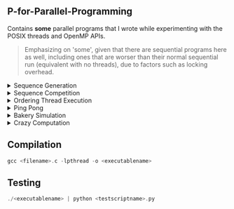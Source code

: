 ## P-for-Parallel-Programming
Contains **some** parallel programs that I wrote while experimenting with the POSIX threads and OpenMP APIs.

> Emphasizing on 'some', given that there are sequential programs here as well, including ones that are worser than their normal sequential run (equivalent with no threads), due to factors such as locking overhead. 

<details>
<summary> Sequence Generation </summary>

- Problem/Question:
  
Having multiple threads call a function like do_work(...) will have a non-deterministic execution. Write a program with 3 threads that call a function called do_work. Each thread will be responsible for generating a number and appending it to a buffer. Thread 1 generates number 1, thread 2 generates number 2, and thread 3 generates number 3. These numbers assigned to the threads are passed in as arguments. Each thread will store its value in a shared buffer of integers having a size of 3 elements called "buffer". When the third element is added to the buffer by either thread 1, 2 or 3, it checks to see if the sequence is "123". If not, it clears the buffer and the threads try to generate the sequence again. Once the total number of sequences of "123" reach 10, the threads should exit the function and join with the main thread. Each time you generate "123", it should be printed to the screen. You should also print out the total number of tries it took to print "123". For example, keep track of the total number of other sequences generated (including 123), as well: 321, 213, etc. You must use the usleep(500000) function once at each iteration (after each time a thread updates the buffer, but not in a critical section). Also, each time a thread adds its element to the buffer, it should print out it's corresponding number. Provided below is an example of the expected output at the end of the program's execution: (ensure that your program produces the exact same output formatting)
```
... 
My id: 1 
My id: 3 
My id: 2 
My id: 1 
My id: 2 
My id: 3 
123 
Total sequences generated: 45
Number of correct sequences: 10
```  

- Python script to test this program with: [test_SequenceOrder.py](https://github.com/Anirban166/P-for-Parallel-Programming/blob/main/Test%20Scripts/test_SequenceCounter.py)

- My solution: [SequenceCounter.c](https://github.com/Anirban166/P-for-Parallel-Programming/blob/main/Programs/SequenceCounter.c)
  
- Code explanation:

The threads here (3) have six arguments (from a struct) - an integer value (enacting like a thread ID, with the first thread/thread[0] being assigned 1, the second being assigned 2, and the third one being assigned 3), a buffer (with a capacity of 3) to store those values, a pointer for use in pointing to the buffer index, and finally the counting variables - one accounting for the correct number of ‘123’ sequences, and the other accounting for all the sequences (buffer output or prints of 3 elements/integers), irrespective of whether they form our desired sequence (123) or not.

I created two helper functions - clearBuffer to literally clear the buffer (setting its elements to 0 - it takes the pointer to the buffer index and the buffer size as its arguments) and createdSequence to check (yup, it is a boolean returning true/false - it takes the buffer as an argument) if the buffer’s elements are ‘1’, ‘2’ and ‘3’, in respective order for indices 0, 1 and 2.

Now inside my do_work function, I create a pointer named threadArguments to point to the received struct (passed on via main while creating the threads, after the threads get assigned their struct arguments therein) and then I create some variables to contain some of those arguments for use inside the function. I then created a while loop which runs until our desired number of sequences (ten) have been created (runs ten times from 0 to 9, or from 0 to < 10). Since I am now going to deal with reading, incrementing and writing the value of the count variables and operations (may it be just printing) which should be restricted to a thread (in order for the variable-access and updates to be atomic, or the operations to be thread safe, so as to avoid race conditions), I demark this as the start of the critical section and so I lock it with my mutex lock (one of the arguments from my struct). I then print the value that the thread which runs that portion of code contains (which again, is one of the arguments from my struct), in the format as specified in the requirement, and the one which would satisfy the python test script. I then set my index pointer (made sure to avoid segfaults) to the bufferIndex argument and then I emplace it to point at the index of my buffer, and that as a whole (buffer at that position/index) to add and contain the value that the thread running the do_work function has. If the index is two, it means we reached the third element in the buffer and it will count as a sequence (irrespective of correctness), so I increment the counter accounting for the total number of sequences. Then I use an if statement with the conditional being the boolean returned from my function createdSequence, which checks if the correct sequence is being made. If it is, ‘123’ is printed and the counter accounting for the total number of correct sequences is incremented. If that counter reaches our desired number (10), it executes the final print statements with both the counter values to give the statistics. Then, I clear my buffer (using my clearBuffer function) because I reached its capacity (3) with the third addition, and I reset the index pointer (back to 0). This is done for every third element, or for every third thread that goes through do_work(). For the rest (first and second elements in order), the index pointer has to be simply incremented. With the critical section being finally over, I unlock the mutex and make a usleep(500000) call as specified. (with the resultant output of flowing numbers moving at a pace at which we can notice and analyze) 

Coming to the main function, it first simply declares the array of pthreads, initializes the buffer elements, the buffer index and the counting variables to zero, creates and initializes a mutex lock, and then it creates and initializes the arguments struct (array of 3) with the six arguments. (ones mentioned at the beginning). Next up, these are then subsequently assigned to the threads that are created using pthread_create() and then joined using pthread_join() in separate for-loops. Finally, the created mutex is uninitialized and the program exits successfully (without an error or with exit(0), given that it reaches that point).  
</details>

<details>
<summary> Sequence Competition </summary>

- Problem/Question:
  
There is a competition to generate the sequences faster between two sets of 3 threads (6 threads in total). This extends the question above, so reuse your code and output the same information. Another 3 threads will generate the values 4, 5, 6 just like in problem one. Whichever set of 3 threads generates 10 sequences first, either "123" or "456", wins. Furthermore, whichever set of 3 threads wins, must tell the other set of threads that they have won and stop their execution. Only 1 thread must tell the other set of threads. Make functions 'do_work' for the first 3 threads and 'do_work2' for the second set of 3 threads. Use two buffers, named "buffer1" and "buffer2" respectively. You should also print out the total number of tries it took to print "123" and "456", and the total number of correct sequences that each set of 3 threads generated. One should be
10 and the other should be less than 10. The set of 3 threads that won should print to the screen only once: "Team x won!", where x is either 1 or 2. You must use usleep(500000) for both sets of threads at each iteration (but do not sleep in a critical section). Provided below is an example of the expected output where team 2 wins:
```
... 
My id: 5
My id: 3
123 
My id: 6 
456 
Team 2 won!
Total sequences generated team1: 51 
Number of correct sequences team1: 7 
Total sequences generated team2: 51 
Number of correct sequences team2: 10
```  

- Python script to test this program with: [test_SequenceCompetition.py](https://github.com/Anirban166/P-for-Parallel-Programming/blob/main/Test%20Scripts/test_SequenceCompetition.py)

- My solution: [SequenceCompetition.c](https://github.com/Anirban166/P-for-Parallel-Programming/blob/main/Programs/SequenceCompetition.c)

- Code explanation:

My approach for solving this is largely similar to problem one, given how similar the requirements for each are. In most cases, there are twice the amount of variables I had to use here in comparison to problem one, such as for the counters accounting for the correct and total number of sequences - one each for each set of three threads, and since they have to be shared (explained below), they are (and have to be) declared separately in my struct.
For the buffers, the buffer index variables, and the locks, they are separate and specific to the set of threads and their respective do_work functions, and so they are two variables for one category (buffer/lock etc.) as declared and initialized within my main function, but they are not separate arguments in my struct since they do not have to be shared, and again, are specific to a set of threads only. There is a new variable named winCondition that I introduced in my struct, which is a boolean shared between both set of threads so as to obstruct the other set from continuing in its own do_work function (otherwise both set of threads will run for the required number of correct sequences, i.e. 10 times each!) if either of them have completed 10 correct (respective) sequences first.

Regarding my helper functions, clearBuffer stays the same, but createdSequence gets a separate argument (threadSet) in order to distinguish between the correct sequence (123 or 456) when used/called.

Now coming to our prime functions do_work and do_work2, (I am going to walk you through them together since they are essentially the same) I start by creating threadArguments (pointer to struct passed on from main for a thread) and assigning some of the arguments it contains to referenced copies of some shared variables (the counters and the win-indicating flag) and some variables specific to a set of threads (the index pointer and the mutex lock) for use inside the critical section. Proceeding next to the while-loop, I use a logical AND with a negation of the winCondition variable (since it is initially set to false in main) which is coupled with the usual ‘until the number of correct sequences for this set of threads reaches the desired number of total correct sequences’, (which is the win condition) for the condition of the loop. In other words, I loop till I get ten correct sequences of ‘123’ from do_work(), or till I get ten correct sequences of ‘456’ from do_work2(), but whichever set of threads or function does it first, it will set winCondition to true which when negated and subjected to a logical AND with the while loop, will stop the threads from further execution in their respective functions, indicating that one team (or set of threads) won, and that its game over.

Thus, in order to follow this logic, I emplace an if-conditional which will break the loop and exit after unlocking the mutex (which is, of course, locked at the beginning for the for-loop since the critical section follows after, like in problem one). Again, rest of the loop’s logic is exactly the same as what I went with and explained in problem one, with the exception that the counter variables are separate and specific to the set of threads now and that after the increments are done, we need to print the total results in case a team has won or completed 10 correct sequences. For this, we’ll require all the four counters (two for each set of threads) and that is why they have to be shared in the first place. They are printed (along with the required structure of the print message, one which satisfies the python script) inside an if-statement with the condition being ‘number of correct sequences for this set of threads equal to the desired number of total correct sequences’ along with the winCondition variable being set/true. Then I unlock the mutex and make the call to usleep() to make it fair (equal number of microseconds allotted) and noticeable for both sets of threads when they are running, or in competition mode.

I’ve already explained most of the critical parts for the main function above, but I’ll go with it in short - it’s the same old (with respect to problem one) deal, i.e. I declare/create and initialize or assign values to the pthreads (also join them), the shared and ‘set-of-threads’-specific variables, and destroy the locks at the end after the work is done, and before the program exits.

Note that I have specified the number of threads and the number of correct sequences required at the beginning like in the first problem (also for problem number three, wherein the required sum and thread count is fixed at the starting, and can be changed appropriately for easily making the program flexible for other values), for convenience such as to quickly change the required number of correct sequences. (could have also done for the sequences, yes) But more changes have to be made (like extending/limiting the size of buffers appropriately, and deciding which team gets to have more number of threads for an odd total number of threads) if we were to change the thread values for problem one and two, and divide the teams in a fair manner. Note that this is just a thought for making the program more generalized, and the program as it is, was made with the intention to satisfy what’s required to solve problem number two.
</details>

<details>
<summary> Ordering Thread Execution </summary>

- Problem/Question:
  
Often it's useful to order thread execution. In this problem, we generate 10 threads - each is assigned a value 0 through 9, respectively (i.e., thread 0 is assigned value 0, thread 1 is assigned value 1, ..., and thread 9 is assigned value 9). Each thread calls a function do_work(). There is a global variable called "total". Each thread takes a turn adding its value to total, i.e., adding 0, 1, 2, 3, 4, 5, 6, 7, 8, 9, and then adding 0, 1, 2, 3, 4, 5, 6, 7, 8, 9 again, and so on. It must add the values in order, i.e., 5 cannot be added before 2 in a single "sequence". If you do this 22 times, the total value will be 990 ((0+1+2+3+4+5+6+7+8+9)*22=990). Write a program where each thread adds its value to total, over and over, which stops adding when total is equal to 990. After the threads join, the value of "total" should be output to the screen. You may not put your threads to sleep during the execution of the program, although feel free to use usleep() when testing and debugging. Every time a thread updates total it should output it's assigned number and the updated value of total. Provided below is the example of the expected output at the beginning and at the end:
```  
my num: 0, total: 0
my num: 1, total: 1 
my num: 2, total: 3 
my num: 3, total: 6 
my num: 4, total: 10 
... 
my num: 6, total: 966 
my num: 7, total: 973 
my num: 8, total: 981 
my num: 9, total: 990 
Total: 990 
```
  
- Python script to test this program with: [test_OrderedThreadExecutionAggregator.py](https://github.com/Anirban166/P-for-Parallel-Programming/blob/main/Test%20Scripts/test_OrderedThreadExecutionAggregator.py)

- My solution: [OrderedThreadExecutionAggregator.c](https://github.com/Anirban166/P-for-Parallel-Programming/blob/main/Programs/OrderedThreadExecutionAggregator.c)

- Code explanation:

For this problem, we require four variables in our arguments struct to be passed onto the ten threads to be created - an integer value (for each thread), a pointer to an integer value which will store the count which would indicate which thread should go next in an iterative threadstep, a mutex lock, and finally, a condition variable (unlike the past two problems). 

I made the counter’s (total) value global as specified in the pdf for this assignment, and I specified the thread count and required end-value of total towards the start of the program code (right after the inclusion of the header files) for ease of modification, in case you might want to try other values for them.

Coming to the meat of the solution, or the do_work function, it first creates a pointer to the struct as usual and from there it extracts the nextCount variable as a referenced copy for use inside the function’s critical section. I then lock the mutex and proceed to create a while-loop which runs until we get total to our desired value (990). Inside it, I emplace another while-loop which checks if the current/running thread’s value argument (or the thread-ID if you prefer, since they are often used interchangeably) is not equal to the current value of nextCount. (For instance, initially only thread #0 will satisfy that condition, and then only thread #1 will, once the nextCount is incremented by 1) If it is not, it will have to wait for its turn, which is given by a pthread_cond_wait(), which takes my condition variable named incrementInProgress, and of course, the mutex lock (which is available from the arguments struct for the thread) since waiting would basically play with the lock (unlocking and checking if there is a signal, and again locking back if there is not).

Post that loop-based check, it means that it’s our desired thread’s turn to run.
I then check if the value for total is our required sum (990) again, since if that is true at this point, the running thread should break out of the function (or return NULL since its a void type one) and exit, after incrementing the nextCount value and signalling the other waiting threads (telling them to exit as well) and after unlocking the mutex. Note that this check is for threads which run after the last thread (thread #9 running for the 22nd time to be more specific) requiring to increment its value to total to make it a cumulative of 990. That is, it is for the ones who are left waiting and have to be all signalled (broadcasted, of course) to be called off-duty, since my goal is achieved at this point. The equivalent check for threads who still need to get their values accounted for to make the 990 is there below, which I am coming to in a moment. If we’re past the first check of (total == requiredSum) and still in the while-loop, it means that we haven’t reached our desired value for total and we should increment it by the value designated/assigned to the running thread. After incrementing, I then print that value to stdout, along with the value of total up so far in a print statement as required for this problem, and as would be satisfactory with the python test script.

Now comes the second (total == requiredSum) check, under which the total value is printed once and for all as the last line of output, which is meant to be executed by the last thread incrementing total to make it equal to the desired sum value (right before the check), which will be thread #9 here with our values, for the 22nd iteration, like I mentioned above. Following next is a ternary operator conditional I used (I felt it was better to avoid code bloating with the standard if-else, to use something more compact with no performance loss in modern compilers) which resets the value of nextCounter to 0 if thread number 9 is running the segment, else it increments it by 1.

Then I use a pthread_cond_broadcast() to signal all waiting threads to keep checking the condition(s) above and to avoid the program from resulting in a deadlock. After exiting the while loop, I finally unlock the mutex for a regular case.

The main function here is pretty standard again, involving initializations of the counter variables, the mutex lock and the condition variable, and creation of the threads, assignment of arguments to them and joining them with the main thread. At last, I uninitialize the lock and the condition variable.
</details>

<details>
<summary> Ping Pong </summary>

- Problem/Question:
  
Write a program using 2 threads, which call decrement_work() and increment_work(), respectively. Maintain a shared counter that is initialized to 0. The function increment_work() increments the counter by 1 at each loop iteration, and decrement_work() decrements the counter by 1 at each loop iteration. Increment the counter value from 0 to 10 in increment_work(). Once the counter hits 10, the thread should wait. Then the decrementing thread should decrement the counter until the value is 0. Then it signals the incrementing thread that the value is 0, and then the incrementing thread begins incrementing the counter. The decrementing thread waits until it is signaled that the value is 10 and so on. The total number of increments and decrements combined is 50, such that the final value is 10, (i.e., 30 total increments and 20 total decrements). Implement this using locks and condition variables. You may not put your threads to sleep during the execution of the program. Each time a thread modifies the counter, output it to the screen. Provided below is the example of the expected output at the end of the program: 
```  
...
Count is now (inc fn): 9 
Count is now (inc fn): 10 
Count is now (dec fn): 9 
Count is now (dec fn): 8 
Count is now (dec fn): 7 
Count is now (dec fn): 6 
Count is now (dec fn): 5 
Count is now (dec fn): 4 
Count is now (dec fn): 3
Count is now (dec fn): 2  
Count is now (dec fn): 1 
Count is now (dec fn): 0 
Count is now (inc fn): 1 
Count is now (inc fn): 2 
Count is now (inc fn): 3 
Count is now (inc fn): 4 
Count is now (inc fn): 5 
Count is now (inc fn): 6 
Count is now (inc fn): 7 
Count is now (inc fn): 8 
Count is now (inc fn): 9 
Count is now (inc fn): 10
```
  
- Python script to test this program with: [test_PingPong.py](https://github.com/Anirban166/P-for-Parallel-Programming/blob/main/Test%20Scripts/test_PingPong.py)

- My solution: [PingPong.c](https://github.com/Anirban166/P-for-Parallel-Programming/blob/main/Programs/PingPong.c)

- Code explanation:

For the last problem, we only require one counter variable (unlike the previous one where we required a global counter which would be incremented up until our desired value, and then we required another counter to keep track of the thread IDs), but we require two condition variables (or at least that’s what I think!) apart from a mutex for our arguments struct. These two condition variables that I used here are used to indicate the status of the shared counter variable (count) with relation to it being either zero or not. (and hence the condition variables follow my intuitive naming convention - countZero and countNotZero) 

Going by the problem’s specifications, there are two functions to create - one which is used by the thread which increments the shared counter, and one which is used by the thread which decrements it, namely increment_work and decrement_work (bearing with the itch to write every function name in camel case!), the design for both of which I made slightly different, being forced to while going by the requirements. To elaborate, we require the incrementing thread to run for more times (30) than the decrementing thread (20) since the end value for count should be 10 (30-20), so they can’t be made to follow the same number of iterative steps. This is the reason why I first increment the shared counter from 0 to 10 in increment_work under a for-loop, before proceeding to the while-loop with 2*10 iterations, (this part is similar to the one in decrement_work as well).

Starting with increment_work, I first create a pointer to the struct as in my problems before and then I create a referenced copy for the shared variable count (could have also done the same for the mutex and the condition variables, instead of prefixing ‘threadArguments->’, but thought to go with a change for problem three and four) for use inside the function’s critical section. Then I place a lock using the one from my arguments struct for the running thread as I am accessing and updating the count value next (reading, then incrementing and then writing its value, all of which need to be atomic). I do a round of ten increments of one, so as to get the ping-pong game started.  
Now since count is no longer zero (10), I use pthread_cond_signal to signal this to the decrementing thread (the only other thread) so that it can operate (otherwise it would keep waiting, as I’ll discuss that in a moment). I then unlock my mutex lock and proceed to my while-loop, which iterates for two times, and contains 10 increments (of one) each for count under a for-loop.
Right after I enter this loop, I put my mutex lock back on since we are reading and dealing with count again. I check if it's not equal to zero under a while-loop, and if that is the case, then it needs to wait for the decrementing thread to perform its decrements and update its value back to 0. A call to pthread_cond_wait with the countZero condition variable (plus the mutex) takes care of this. If it gets the signal from decrement_work, it will continue to move forward to the for-loop code segment which increments count back to 10. Then I unlock the mutex and send a signal back to decrement_work again, indicating that the count value is no longer 0 (using countNotZero this time) and that it needs to be decremented. (if not for the last iteration)

Now coming to the decrement_work function, I use a while-loop running for two times here as well, which will do two sets of decrements (-10 each) to count. Under it, I first set the mutex lock and wait till the incrementing thread sends a signal for the countNotZero condition variable (i.e. after it updates the value of count to 10). Once it receives the signal, it proceeds to decrement count back to 0 under a for loop. Following that, it sends a signal back to the incrementing thread that count is zero, before unlocking the mutex and exiting the loop if it is done with the second round of decrements. 

This simulates a ping-pong signalling trend between the incrementing thread and the decrementing thread via the use of condition variables, and as a result, the shared counter gets incremented, then decremented, then incremented again, then decremented again, then incremented yet again by counts of 10, from 0 to 10, 10 to 0, 0 to 10, 10 to 0 and then finally from 0 to 10, when the incrementing thread runs the for-loop within the last iteration of the while-loop under increment_work().

The main function follows the usual norm, with the declaration, initialization (with the struct arguments) and joining of the two pthreads used in this program (named as incrementer and decrementer) plus the initialization and uninitialization (at the end) of the mutex lock and the two condition variables. 
</details>

<details>
<summary> Bakery Simulation </summary>

- Problem/Question:  

This problem revolves around a bakery simulation: There is a bakery that exclusively bakes chocolate chip cookies and that has several bakers (represented by threads). Each baker has its own oven that is always hot, its own set of supplies and its own work area. Each baker follows the following pseudo-code:
```
// Baker thread
for (int i = 0; i < 10; i++) {
work (i.e., prepare dough, cut cookies, put them on a baking sheet etc.)
get oven mitts from the oven mitt rack
put cookies in the oven
wait for cookies to be baked
remove cookies from the oven
put oven mitts back onto the oven mitt rack
}  
```
In the pseudo-code above the “work” and “wait for cookies to be baked” operations simply print a message to standard out and then sleep a random number of microseconds (using usleep) between 0.2 and 0.5 seconds. The “put cookies in the oven” and “remove cookies from the oven” operations simply prints a message to the console. The point of this problem is to implement the “get oven mitts” and “put back oven mitts” operations, which should also print messages (which can be seen in the sample output provided below).

The bakery is dysfunctional in that the owner does not want to buy oven mitts for each baker. Instead, there are 3 left-handed oven mitts and 3 right-handed oven mitts. 
                       
There are three kinds of bakers:
- Left-handed bakers who require only one left-handed oven mitt.
- Right-handed bakers who require only one right-handed oven mitt.
- Cautious bakers who require both a left-handed and a right-handed oven mitt. A cautious baker first takes a left-handed mitt, and then takes a right-handed mitt.

The bakers are named/numbered as follows:
- Left-handed baker 0, Left-handed baker 1, Left-handed baker 2, ...
- Right-handed baker 0, Right-handed baker 1, Right-handed baker 2, ...
- Cautious baker 0, Cautious baker 1, Cautious baker 2, ...
                       
Conditions: <br>                       
All bakers must be able to bake, one of each baker must be there for every program run, each baker (of any type) must perform its operations 10 times, and lastly they cannot use the same oven mitts at the same time. (quite similar to the dining philosophers problem, except a bit more complicated, but at the same time, a bit lenient on the conditions given that the mitts can be picked from any location)                       
                       
Implement a program that takes four integer command-line arguments:
- The number of left-handed bakers
- The number of right-handed bakers
- The number of cautious bakers
- A seed for the random number generator. This is so that we control “randomness” and can reproduce runs.

Sample output: (after compilation) 
```  
./bakery 
Usage: ./bakery <# left-handed bakers> <# right-handed bakers> <# cautious bakers> <seed> 
./bakery 3 0 10 42 
Invalid command-line arguments... Aborting 
./bakery 2 4 3 42 
[Left-handed baker 0] is working... 
[Left-handed baker 1] is working... 
[Right-handed baker 0] is working... 
[Right-handed baker 2] is working...
[Right-handed baker 1] is working...
[Right-handed baker 3] is working...
[Cautious baker 0] is working... 
[Cautious baker 1] is working...
[Cautious baker 2] is working... 
[Left-handed baker 0] wants a left-handed mitt...
[Left-handed baker 0] has got a left-handed mitt... 
[Left-handed baker 0] has put cookies in the oven and is waiting... 
[Right-handed baker 3] wants a right-handed mitt... 
[Right-handed baker 3] has got a right-handed mitt... 
[Right-handed baker 3] has put cookies in the oven and is waiting... 
[Right-handed baker 2] wants a right-handed mitt... 
[Right-handed baker 2] has got a right-handed mitt... 
[Right-handed baker 2] has put cookies in the oven and is waiting... 
[Right-handed baker 1] wants a right-handed mitt... 
[Right-handed baker 1] has got a right-handed mitt... 
[Right-handed baker 1] has put cookies in the oven and is waiting...  
```
  
Additional/Extra problem: <br>
Also, augment your code so that each baker thread keeps track of how long it has spent waiting for oven mitts, in seconds and microseconds.
Before terminating, each thread should print its total waiting time. All time-related output should be printed to standard error (not standard output), for the python script to work and test the program correctly. 
  
Sample output of the program (with the extra problem's solution incorporated) when piped as input to the test script: (only printing to stderr) 
```  
./bakery 10 10 10 42 | python check_bakery.py
[Left-handed baker 0] WAIT-TIME = 0.000002....  
[Right-handed baker 6] WAIT-TIME = 0.000002....   
[Right-handed baker 4] WAIT-TIME = 0.000002....   
[Right-handed baker 2] WAIT-TIME = 0.221478....   
[Left-handed baker 8] WAIT-TIME = 0.368330....   
[Left-handed baker 5] WAIT-TIME = 0.223023....   
[Right-handed baker 0] WAIT-TIME = 0.390276....   
[Right-handed baker 7] WAIT-TIME = 0.356734....  
[Left-handed baker 1] WAIT-TIME = 0.645120....   
[Right-handed baker 8] WAIT-TIME = 0.502471....   
[Right-handed baker 5] WAIT-TIME = 0.610743....   
[Left-handed baker 3] WAIT-TIME = 0.638599....   
[Right-handed baker 9] WAIT-TIME = 0.546355....   
[Right-handed baker 1] WAIT-TIME = 0.812401....   
[Cautious baker 1] WAIT-TIME = 1.078444....   
... 
[Left-handed baker 5] WAIT-TIME = 22.161475....   
[Cautious baker 1] WAIT-TIME = 22.937144....  
[Cautious baker 6] WAIT-TIME = 23.536521....   
[Left-handed baker 6] WAIT-TIME = 22.850679....   
[Cautious baker 7] WAIT-TIME = 24.094139....   
[Cautious baker 8] WAIT-TIME = 23.458954....   
[Cautious baker 4] WAIT-TIME = 23.221610....   
[Cautious baker 5] WAIT-TIME = 23.525681....   
[Left-handed baker 2] WAIT-TIME = 22.816458....   
[Cautious baker 9] WAIT-TIME = 23.453240....   
[Cautious baker 2] WAIT-TIME = 23.179165....   
[Cautious baker 3] WAIT-TIME = 23.941442....   
[Left-handed baker 7] WAIT-TIME = 23.794531....  
[Cautious baker 0] WAIT-TIME = 24.304659....   
[Cautious baker 6] WAIT-TIME = 24.176207....  
[Cautious baker 8] WAIT-TIME = 23.906886....  
Average wait times: 
Left-handed bakers average wait time: 225.648133/10 = 22.564813 
Right-handed bakers average wait time: 82.614483/10 = 8.261448 
Cautious bakers average wait time: 236.740173/10 = 23.674017 
Checking that the output is well-formatted... 
        Detected 10 left-handed bakers 
        Detected 10 right-handed bakers 
        Detected 10 cautious bakers 
Checking that every baker does its required number of operations... 
        Every thread does what it needs to do 10 times.
Checking that no more mitts are taken than there are available... 
        No more mitts are used than are available. 
Checking that bakers are able to bake at the same time... 
        Bakers can bake concurrently. 
No errors detected! 
```
  
- Python script to test this program with: [test_BakerySimulation.py](https://github.com/Anirban166/P-for-Parallel-Programming/blob/main/Test%20Scripts/test_BakerySimulation.py)

- My solution: [BakerySimulation.c](https://github.com/Anirban166/P-for-Parallel-Programming/blob/main/Programs/BakerySimulation.c)

- Code explanation:
  
Each baker thread here will have have nine standard arguments (passed on from a struct) - an integer value enacting as the thread ID, a categorical variable from an enum indicating the type of baker (left/right/cautious), a string indicating the type of baker as per the required output (for use in print statements), two integers (pointers in struct, and passed by reference or by the address from main) to keep track of the number of available left and right mitts (as a counter), two locks (for the left and right mitts separately) to ensure that the updates to those variables are atomic, and then finally two condition variables to establish a ‘wait and signal’ communication in between the threads so that the resources (left and right mitts) are used properly.

In addition to these, I introduced four extra counting variables (doubles) while accounting for my answer to the extra problem (pushing the total count of arguments to 13) - one which stores the total wait time for a baker thread (for an iteration of the baking cycle), and the rest of which all store the total waiting time for each type of baker (hence three variables for the three types). 

There are two helper functions I used, one to sleep for a random number of microseconds, and the other which just simply returns the elapsed time or duration in seconds and microseconds after getting the difference between the two timepoints which are collected via the two calls to the gettimeofday function (which returns the system’s clock time, with respect to the Unix Epoch), before and after the segment to be timed. They are named as random_sleep and getDuration respectively.

Now for the meat of the solution, the entire baking cycle is composed under the do_work function, (following the naming convention from the previous problems, or the ones above) which has several parts to it. I begin by unpacking the struct arguments and creating local referenced copies of the shared variables from the arguments for use inside the function (variables specific to a baker and local to a thread are referenced using threadArguments, which points to the struct passed from main while creating that thread). I additionally initialize two timeval (which is a struct defined in <sys/time.h> with two members, one to get the seconds, and the other to get the microseconds) variables to use for the additional problem. 

I then proceed with the first simulated action of the baking cycle under a while loop that runs for the number of iterations that is defined under the global enum and contains the entire simulation for a baker thread. The first step in baking is to work and prepare the cookies, which is just a random wait programmatically, so I make the call to my helper function random_sleep, sleeping in between 0.2 and 0.5 seconds (as per requirement) after printing that the baker/thread (with its corresponding baker type name and thread ID) is working. 
  
Now that the cookies have been prepared, it’s time to bake them by putting them in the oven, for which the baker has to get the oven mitts (depending on the type), which are a shared and limited resource. Since both types of mitts (left, right) are accessible and would be used by two different types of bakers each (left and cautious: left mitts, right and cautious: right mitts), I create two different code segments depending on the type of mitts. I decided to go with left mitts for the first one, meaning it will be accessible to a baker thread if its bakerType is left or cautious. I then print that the baker wants a left mitt and lock the section that follows using my lock for the left-mitt. Then I use the typical ‘wait’ logic (using pthread_cond_wait() in a while loop) with my condition variable for the left mitts by waiting for the shared resource if it is not available, i.e. if the number of available left mitts is zero. This part is where a baker has to wait, so I emplace my timing code’s start and end points before and after this while loop (for tackling the extra problem). I add the time for that iteration (and for that baker) to the respective counter variable of the baker’s type, keeping track of the total waiting time of their species. If the baker doesn’t go through the while loop (available mitts case), or if it gets a signal that the left mitts are available when waiting inside it (mitts initially not available case, but available after another baker kept them back on the rack), then I proceed to print that the baker got a left mitt, and then I decrement the number of left mitts available by one since the baker will be using that. Now that I am done with my update to availableLeftMitts, I unlock the mutex. The exact same logic follows for the right mitts, wherein I create a conditional code segment for the right-handed and cautious bakers. This second part will also be under an if (and not else if or else) since when a cautious baker goes through the process, he would require both types of mitts to be available, and not just the left mitts, i.e. he would need to go through both the code segments. 
  
After acquiring the mitt(s), the baker puts the cookies into his oven (given that each baker has his own, there is no resource sharing problem here) and for that I print the required statement and then sleep using random_sleep(0.2, 0.5) to simulate the cookies being baked. Post the sleep wait, I print the required statement indicating that the baker has removed the now baked cookies from the oven. For the last step in the simulation, the baker has to keep the oven mitt(s) he used back in the rack, so that the other bakers/threads can access them. For this part again, I replicate the if conditional code blocks that I used for the bakers to acquire the mitts, but here instead of waiting inside the critical section (again, the appropriate lock and condition variable should be used, depending on the type of mitt) I signal back to the waiting baker threads (using pthread_cond_signal()) after incrementing the mitt resource by one (and printing the required statement), since the baker for the current iteration is done with his work and no longer needs the mitt(s). I then include an additional step for the baker threads to report their individual wait times, as computed above (stored in a variable called currentWaitTime, indicative of the wait time for the current baker only). Note that separate locks have to be used since the resources/mitts are independent for the left-handed and right-hand bakers, and a cautious baker requires one of both. Likewise, two condition variables have to be used, to cater to each type of mitt separately.

Coming to the main function, I first declare the array of pthreads following the block of code that declares the variables specifying the number of threads, and a variable for the seed, all to be passed as command-line arguments. Then I initialize my two (left and right mitt cases) mutex locks and condition variables, followed up by the two variables accounting for the number of left and right mitts, and additionally the four wait time recording variables. I then proceed to initialize the arguments struct for each type of baker, and then to create and pass the arguments for the baker threads in separate for-loops for each type of baker. Note that while all of my struct variables might appear to be shared in between all the baker threads at the first glance, they are not. Some of them have different values (bakerType and bakerTypeName) specific for a baker type, and some of them (id and waitTime) will be local to each baker thread, being passed by value and not reference (hence updates to them won’t be available outside the particular call to the do_work function). Next up, these arguments are then subsequently assigned to the baker threads that are created using pthread_create() for each baker type separately, and then joined using pthread_join() again in separate for-loops. 

After this point, all the threads must have finished their work and added their individual wait times to their respective baker type’s count variable keeping tracking of their total wait time. Hence, I now print the final aggregated wait times for each type of baker (lines 306-309), which is a part of the required answer to the additional problem. Again, care has been taken to print all time-related output to stderr and not stdout, so it does not interfere when the output is piped to the python script to test against.

Finally, the created mutex locks and condition variables are uninitialized and I exit the program successfully (given that it reaches that point) with an exit(0).

Notes: <br>

1) One thing I noticed while piping my output to grep for the pattern 'WAIT' is that it didn’t do its usual color highlighting, and then I realized that it is because I am printing to stderr as per the requirement (coming from my unbuffered/stderr-directed fprintf statement in line 157), and grep can only operate on stdout given from the operand’s stdin. (If I were to print to stdout, it would highlight the pattern here i.e. ‘WAIT’ in red, or the color fixed in my vscode settings for highlighting)
  
2) As can be seen/observed from the wait times in the second output provided above, the left-handed bakers have to wait much more time than the right-handed bakers, with the timings being equivalent to the wait times of the cautious bakers. This means that the left-handed ones are definitely not treated equally like the right-handed ones. This is not biased behaviour in general (or not occurring by chance/randomly), but instead rather quite logical, depending upon how I wrote my program.

The reason for this unfairness is the order in which the mitts are acquired, which depends on which part (acquiring the left mitts or acquiring the right mitts) I go with first. It is specified in the problem that cautious bakers go for the left mitt first (quoting the exact specification from above - “A cautious baker first takes a left-handed mitt, and then takes a right-handed mitt.”) and thus, I wrote the code block for acquiring the left mitts first (lines 78-102) in my program. The thing is - this very same block of code is used by the cautious baker as well, (given that those bakers both require a left mitt) and thus the pthread_cond_wait() (with the condition variable and lock for the left mitt supplied) for the left-handed bakers becomes equivalent to that of the cautious bakers since the cautious bakers require both type of mitts and they’ll wait till they get the right mitt, and thus this wait would apply for the left-handed bakers as well, since they’ll be waiting for the left mitts to be returned by the cautious bakers. The right-handed bakers on the other hand have to do the least amount of waiting, given that the cautious bakers take the right mitt **after** the left mitt (here is where the order comes into play), and they don’t have to wait to acquire any other kind of mitt. If I emplaced the code block for acquiring the right mitts (lines 104-127) before the equivalent block for the left mitts, the cautious bakers would now acquire a right mitt first, and then a left mitt. This would create the exact opposite case, with the unfairness now being subjected to the right-handed bakers instead of the left-handed ones.
   
</details>  
  
<details>
<summary> Crazy Computation </summary>

## Version 1.0
 
- Problem/Question:
  
Using OpenMP, write a parallel version of a program which involves some crazy math computation (with progressively increasing computation-times) on a matrix of size 50 by 50, printing dots for each iteration which does a row-computation. Make it such that 2 threads are used. In this question, make it so that the first thread computes the top part of the array (i.e., rows 0 to 24) and the second thread computes the bottom part of the array (i.e., rows 25 to 49). Your program must report the execution time for the parallel chunk of code. (optionally, also report the time as an average of 10 trials by running your program 10 times and manually averaging the results later on)
  
Sample output:  
```
....................................................................................................................................................................................................................................................................................................................................................................................................................................................................................................................................................................................................................................................................................................................................................................................................................................................................................................................................................................................................................................................................................................................................................................................................................................................................................................................................................................................................................................................................................................................................................................................................................................................................................................................................................................................................................................................................................................................................................................................................................................................................................................................................................................................................................................................................................................................................................................................................................................................................................................................................................................................................
Elapsed time: 19.14983 seconds
```  
  
- My solution: [CrazyComputationV1.c](https://github.com/Anirban166/P-for-Parallel-Programming/blob/main/Programs/CrazyComputationV1.c)
  
- Code explanation: 
  
As per the requirements, I first set my number of threads to 2 and then create a parallel block of code for the two provided for-loops (inside the main function of the supplied code) by a combination of the omp directives parallel and for (followed by a #pragma, which specifies and provides additional information to the compiler on how to process that block of code). The loop variables are made private to avoid race conditions (messed up indices) and the 2D array is explicitly specified as shared, given that it needs to have shared access by both the threads running in the parallel region. Note that the for directive is operating on the outer for-loop, and that OpenMP distributes the iterations of the for-loop following the #pragma omp parallel for directive across all threads, which in our case would be between thread number one and two.
  
Inside the loops, a math computation is done by the do_crazy_computation function which gradually becomes more time consuming for larger values of the parameters passed onto the function (which are in this case, the loop variables) i.e. as the iterations progress, the execution takes more time. This can be observed by looking at the rate at which the dots/periods are printed onto stderr. By default, OpenMP performs static scheduling, but I explicitly stated it by mentioning the schedule(static) clause in my directive anyway. This divides the work for both the threads equally, i.e. here in terms of loop iterations and row computations for our for-loops. The first thread will compute rows 0 to 24 for the matrix, and the second will compute rows 25 to 49 (25 or 50/2 each). The entire parallel region is enclosed within two calls to omp_get_wtime() which are used to time the section (total execution time) by getting the difference of the two variables that store the values returned by the function.  

## Version 2.0  
  
- Problem/Question: 

Modify the program from version 1.0 above, so that it computes (and outputs) the load imbalance, which is the absolute value of the difference between the completion times of the two threads. The execution time of each thread should also be printed.

Sample output:  
```
....................................................................................................................................................................................................................................................................................................................................................................................................................................................................................................................................................................................................................................................................................................................................................................................................................................................................................................................................................................................................................................................................................................................................................................................................................................................................................................................................................................................................................................................................................................................................................................................................................................................................................................................................................................................................................................................................................................................................................................................................................................................................................................................................................................................................................................................................................................................................................................................................................................................................................................................................................................................................
Total Time (sanity check): 19.667371 seconds
Time Thread1: 2.390382 seconds
Time Thread2: 19.667208 seconds
Load imbalance: 17.276826 seconds   
```   
  
In the above run, one thread ran for 19.67 seconds and the other for 2.39 seconds, for a high load imbalance of 17.28 seconds. The 'Total Time' above timed everything just to double check that time times for each thread make sense. The total time should be a little bit more than the time of the thread that executes the longest. This requires a little bit of creativity given the rigidity of OpenMP. Use separate #pragma omp parallel and #pragma omp for directives. The nowait option for #pragma omp for likely comes in handy.   
  
- My solution: [CrazyComputationV2.c](https://github.com/Anirban166/P-for-Parallel-Programming/blob/main/Programs/CrazyComputationV2.c)
  
- Code explanation:    

With respect to the previous problem, the main difference here is getting the execution times of the two threads, for which I am using the omp directives parallel and for like before, but separately to account for that. 

Since I need to time both the threads and the total execution time, I create two additional variables to store the end time (via calls to omp_get_wtime()) for the two threads. I also introduce a variable to get the thread ID or the integer number corresponding to the thread value (starts from 0), as I use that to later check and ascertain which thread is running the parallel section. All of these variables are declared before the parallel region, of course.

I define the parallel region using #pragma omp parallel followed by the private and shared variables. For the private ones, I include the loop variables (same rationale as I mentioned for the previous version) and my variable that accounts for the thread ID here since it should be specific and private to each thread. For the shared variables, I am including the 2D array (again, same reason as before) and in addition, the two variables which will store the end-time values for their respective threads. Note that I don’t have to declare separate variables to hold the start-time value since the initial time point would be essentially the same for every timing we measure.

Inside the parallel region, I first collect the thread ID in my variable accounting for it by a call to the omp_get_thread_num function. Then I proceed to parallelize the outer for-loop using the omp for directive like before, except this time I add the nowait clause for the threads to avoid the default synchronization after they finish executing the work in the for-loops. I do this because I want my threads to exit my #pragma omp for directive at their own times (which would be different here, especially with static scheduling) when they finish their work, instead of waiting for the other thread (given there’s only 2) to finish. This ensures they will run the code ahead in the parallel region (outside for) at their own pace, individually. What lies next is just a simple check to see if the thread ID is 0 or 1 (or going by my variable-naming conventions, thread 1 or 2). In either case, the corresponding end-time capturing variable should make a call to omp_get_wtime(), as that particular thread would have finished its work when it reaches that point. 

That marks the end of the parallel region. Post this, I acquire the end-time for the entire execution of the parallel region, which as observed would be slightly more than the execution time of the slowest thread. I then calculate the execution times for all the three required benchmarks, given that I have all the required time data at this point. Then I compute the load balance by getting the absolute/positive difference of thread execution times in between thread 1 and thread 2 (or threads with IDs 0 and 1) by using a ternary operator with both cases resorting to having a greater value subtract the comparatively lower one. (could have also simply used abs() from stdlib.h) <br>
Finally, I print all the four computed values in the format as specified in the problem statement.

## Version 3.0    

- Problem/Question: 

Modify the previous version so that both threads compute the rows of the matrix on demand. That is, when a thread completes processing a row, it starts processing the next
available row. (preferably time trial your code 10 times and report on the average load imbalance and the average execution time as well) <br> 
Any improvements compared to the version in the previous problem/question? Explain.  
  
- My solution: [CrazyComputationV3.c](https://github.com/Anirban166/P-for-Parallel-Programming/blob/main/Programs/CrazyComputationV3.c)
  
- Code explanation:
  
This problem specifies that both threads should compute the rows of the matrix on demand, i.e. when a thread completes processing a row (being done with the for-loop computation inside the 2D array for a row), it dynamically starts processing the next row, and doesn’t wait to follow along its distributed workload, as would be assigned via static scheduling (fixed share of work for each thread). In other words, the scheduling to be followed here should be dynamic. Thus the only thing I had to change with respect to my solution for the previous problem was to modify the scheduling clause from schedule(static) to schedule(dynamic). Rest of the code is the exact same, and like I mentioned in my explanation for my answer to the previous question/problem above, the same logic applies here as well.

Yes, there are improvements (as expected) with respect to my answer for version 2.0, or in general for that problem itself. The improvements with my corresponding explanation are:

1) Total execution time: The threads now don’t have to wait to perform work (row-wise computations) on fixed chunks, and instead they are working on dynamically assigned chunks. For the chunks, I could go with a size (say 5 - then thread 1 will run rows 0 to 4, and thread 2 will run rows 5-9 for the start, and for the next 5 rows, either of the threads can run it depending on whichever finishes their initial 5 first. Subsequently, whichever thread is available, will keep doing the next chunks until all the work is done) but I am leaving it for the compiler to decide on the chunk size, as choosing a good one that provides optimal or close to optimal performance is usually difficult. Since the threads are not waiting to work only on their assigned iterations as in the case of static scheduling and since each loop iteration here takes a different amount of time, this (case with dynamic scheduling) tends to be much faster.

2) Load balancing: Due to the nearly equal amount of work that each thread is now performing, I am getting a substantially lower value for the load imbalance with respect to what I got for the same in my results for problem 2.

In conclusion, this solution is much better than the previous one(s), given that the workload is more evenly distributed, and both threads are actually truncating the overall execution time of the program like a good parallel program should, or is expected to.  

## Version 4.0  

- Problem/Question:  
  
Create a new program that implements version 3.0 using Pthreads. Only omp_get_wtime() may be used from the OpenMP library. You may modify the program to use global variables. (again, preferably time trial your code 10 times and report on the average load imbalance and the average execution time as well) <br>
Any improvements compared to version 2.0 or 3.0? Explain.
  
- My solution: [CrazyComputationV4.c](https://github.com/Anirban166/P-for-Parallel-Programming/blob/main/Programs/CrazyComputationV4.c)
  
- Code explanation:  
  
I start by declaring some global variables, which include a mutex lock, a variable to keep track of the current row which can be accessed by both the threads dynamically (maximum value for that would be one minus the size of the rows in the 2D array), the matrix itself, and then three variables to store and account for the time-keeping for the two threads - i.e., one to account for the common start-point, and two to account for their respective end-points.

In my main function, I initialize the global mutex lock and then create the two pthreads with their respective thread IDs passed as arguments (0 and 1 for threads one and two) for the start routine or the function to be executed upon thread creation, which is do_work(). The threads are then joined, following their computations to be done. This entire chunk of code right before thread creation and after joining is timed using two calls to omp_get_wtime() accordingly (timings collected before and after). The common start-point  variable is global (gets assigned the time value before thread creation) and the end-point demarking variable for the total execution time is created after the threads are joined (both values initialized within main) since it has to account for the time the threads took, which if we were to compare to my OpenMP version, would make this thread creation and joining portion the ‘parallel region’. Post thread-joining, all the benchmark data would be available, with the global variables accounting for the end-point timings of the threads being updated. Hence, I proceed to calculate the remaining three metrics, namely the thread execution/response time for thread one and thread two, and then the load imbalance, which is the absolute/positive difference of those two - all of them calculated and printed accordingly just like in the previous two problems (same code). Finally, I uninitialize my mutex lock and then exit the program.

Inside my do_work function, I create a temporary variable to hold onto the value for my current row for a particular thread locally, and then I collect the thread ID in an integer variable, after receiving it from main during thread creation, again for a particular thread. I then loop until I go through all the rows (0 to 49) which is a condition which can be fulfilled by either thread, depending on who does the 50th row. Inside it I start with a check to see if the current row count is greater than the defined row dimension for the matrix, in which case I must exit the function as all work is done. Post that, I assign the value for my local row variable to be the (global) current row, and then I increment the later as I will operate on that row with the crazy computation, and it’s good to go for one row. Since this involves reading and then updating, I lock this part using my global mutex variable (so the other thread will keep waiting if one is executing this bit, in order to avoid race conditions and make this thread-safe). Next, I simply loop over the columns (using a for-loop) and perform the crazy computation (along with the printing of dots/periods, much like to show the rate of computation, which decreases gradually as each iteration takes more time progressively) for my local current row (thread-specific). At last, after all the iterations have been done (post the for-loop inside the while loop), I now collect the end-point times for both the threads separately and accordingly using an if-else conditional based on the thread ID. Now that these global variables are updated and there is nothing left to do, I just return null and exit the function. 

This is the exact same as my solution to version 3.0, except without the use of OpenMP’s parallelism constructs, and with the use of pthreads instead. Hence, the execution times and the load imbalance is approximately the same when compared. Whereas when compared to version 2.0, the same improvements apply as I mentioned in my explanation for my answer to the problem in version 3.0.  
  
Extras:
  
- R script which prints the results of ten runs (or time trials) in a tabular format: [CrazyComputation_results.r](https://github.com/Anirban166/P-for-Parallel-Programming/blob/main/Test%20Scripts/CrazyComputation_results.r)  
  
</details>
  
## Compilation
```c
gcc <filename>.c -lpthread -o <executablename>
```
## Testing
```c
./<executablename> | python <testscriptname>.py
```

